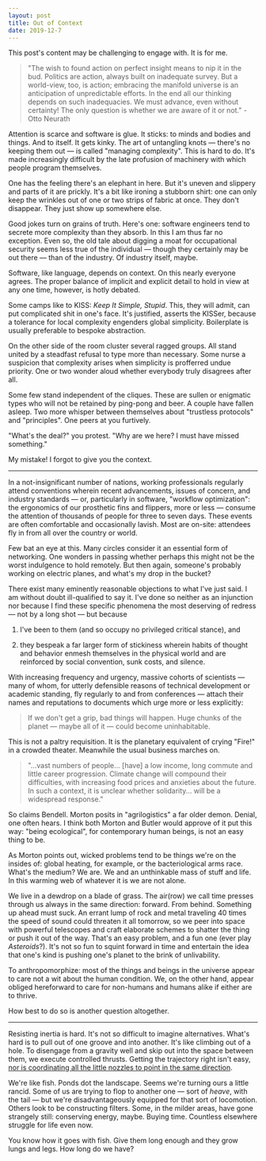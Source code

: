 ```yaml
---
layout: post
title: Out of Context
date: 2019-12-7
---
```


<div class="alert alert-warning" role="alert">
This post's content may be challenging to engage with. It is for me.
</div>

> "The wish to found action on perfect insight means to nip it in the bud. Politics are action, always built on inadequate survey. But a world-view, too, is action; embracing the manifold universe is an anticipation of unpredictable efforts. In the end all our thinking depends on such inadequacies. We must advance, even without certainty! The only question is whether we are aware of it or not." - Otto Neurath

Attention is scarce and software is glue. It sticks: to minds and bodies and things. And to itself. It gets kinky. The art of untangling knots &mdash; there's no keeping them out &mdash; is called "managing complexity". This is hard to do. It's made increasingly difficult by the late profusion of machinery with which people program themselves.

One has the feeling there's an elephant in here. But it's uneven and slippery and parts of it are prickly. It's a bit like ironing a stubborn shirt: one can only keep the wrinkles out of one or two strips of fabric at once. They don't disappear. They just show up somewhere else.

Good jokes turn on grains of truth. Here's one: software engineers tend to secrete more complexity than they absorb. In this I am thus far no exception. Even so, the old tale about digging a moat for occupational security seems less true of the individual &mdash; though they certainly may be out there &mdash; than of the industry. Of industry itself, maybe.

Software, like language, depends on context. On this nearly everyone agrees. The proper balance of implicit and explicit detail to hold in view at any one time, however, is hotly debated.

Some camps like to KISS: *Keep It Simple, Stupid*. This, they will admit, can put complicated shit in one's face. It's justified, asserts the KISSer, because a tolerance for local complexity engenders global simplicity. Boilerplate is usually preferable to bespoke abstraction.

On the other side of the room cluster several ragged groups. All stand united by a steadfast refusal to type more than necessary. Some nurse a suspicion that complexity arises when simplicity is profferred undue priority. One or two wonder aloud whether everybody truly disagrees after all.

Some few stand independent of the cliques. These are sullen or enigmatic types who will not be retained by ping-pong and beer. A couple have fallen asleep. Two more whisper between themselves about "trustless protocols" and "principles". One peers at you furtively.

"What's the deal?" you protest. "Why are we here? I must have missed something."

My mistake! I forgot to give you the context.

---

In a not-insignificant number of nations, working professionals regularly attend conventions wherein recent advancements, issues of concern, and industry standards &mdash; or, particularly in software, "workflow optimization": the ergonomics of our prosthetic fins and flippers, more or less &mdash; consume the attention of thousands of people for three to seven days. These events are often comfortable and occasionally lavish. Most are on-site: attendees fly in from all over the country or world.

Few bat an eye at this. Many circles consider it an essential form of networking. One wonders in passing whether perhaps this might not be the worst indulgence to hold remotely. But then again, someone's probably working on electric planes, and what's my drop in the bucket?

There exist many eminently reasonable objections to what I've just said. I am without doubt ill-qualified to say it. I've done so neither as an injunction nor because I find these specific phenomena the most deserving of redress &mdash; not by a long shot &mdash; but because

1. I've been to them (and so occupy no privileged critical stance), and

2. they bespeak a far larger form of stickiness wherein habits of thought and behavior enmesh themselves in the physical world and are reinforced by social convention, sunk costs, and silence.

With increasing frequency and urgency, massive cohorts of scientists &mdash; many of whom, for utterly defensible reasons of technical development or academic standing, fly regularly to and from conferences &mdash; attach their names and reputations to documents which urge more or less explicitly:

> If we don't get a grip, bad things will happen. Huge chunks of the planet &mdash; maybe all of it &mdash; could become uninhabitable.

This is not a paltry requisition. It is the planetary equivalent of crying "Fire!" in a crowded theater. Meanwhile the usual business marches on.

> "...vast numbers of people... [have] a low income, long commute and little career progression. Climate change will compound their difficulties, with increasing food prices and anxieties about the future. In such a context, it is unclear whether solidarity... will be a widespread response."

So claims Bendell. Morton posits in "agrilogistics" a far older demon. Denial, one often hears. I think both Morton and Butler would approve of it put this way: "being ecological", for contemporary human beings, is not an easy thing to be.

As Morton points out, wicked problems tend to be things we're on the insides of: global heating, for example, or the bacteriological arms race. What's the medium? We are. We and an unthinkable mass of stuff and life. In this warming web of whatever it is we are not alone.

We live in a dewdrop on a blade of grass. The air(row) we call time presses through us always in the same direction: forward. From behind. Something up ahead must suck. An errant lump of rock and metal traveling 40 times the speed of sound could threaten it all tomorrow, so we peer into space with powerful telescopes and craft elaborate schemes to shatter the thing or push it out of the way. That's an easy problem, and a fun one (ever play *Asteroids*?). It's not so fun to squint forward in time and entertain the idea that one's kind is pushing one's planet to the brink of unlivability.

To anthropomorphize: most of the things and beings in the universe appear to care not a wit about the human condition. We, on the other hand, appear obliged hereforward to care for non-humans and humans alike if either are to thrive.

How best to do so is another question altogether.

---

Resisting inertia is hard. It's not so difficult to imagine alternatives. What's hard is to pull out of one groove and into another. It's like climbing out of a hole. To disengage from a gravity well and skip out into the space between them, we execute controlled thrusts. Getting the trajectory right isn't easy, [nor is coordinating all the little nozzles to point in the same direction](https://ncase.me/trust/).

We're like fish. Ponds dot the landscape. Seems we're turning ours a little rancid. Some of us are trying to flop to another one &mdash; sort of *heave*, with the tail &mdash; but we're disadvantageously equipped for that sort of locomotion. Others look to be constructing filters. Some, in the milder areas, have gone strangely still: conserving energy, maybe. Buying time. Countless elsewhere struggle for life even now.

You know how it goes with fish. Give them long enough and they grow lungs and legs. How long do we have?
